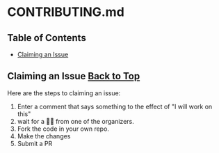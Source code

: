 # CONTRIBUTING.md

## Table of Contents
- [Claiming an Issue](#Claiming-an-Issue)

## Claiming an Issue [Back to Top](#Table-of-Contents)

Here are the steps to claiming an issue:

1. Enter a comment that says something to the effect of "I will work on this" 
2. wait for a 👍🏾 from one of the organizers.
3. Fork the code in your own repo.
4. Make the changes
5. Submit a PR
